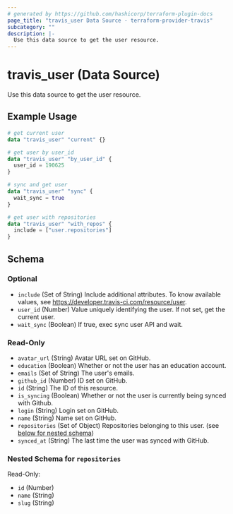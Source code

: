 ```yaml
---
# generated by https://github.com/hashicorp/terraform-plugin-docs
page_title: "travis_user Data Source - terraform-provider-travis"
subcategory: ""
description: |-
  Use this data source to get the user resource.
---
```


# travis_user (Data Source)

Use this data source to get the user resource.

## Example Usage

```terraform
# get current user
data "travis_user" "current" {}

# get user by user_id
data "travis_user" "by_user_id" {
  user_id = 190625
}

# sync and get user
data "travis_user" "sync" {
  wait_sync = true
}

# get user with repositories
data "travis_user" "with_repos" {
  include = ["user.repositories"]
}
```

<!-- schema generated by tfplugindocs -->
## Schema

### Optional

- `include` (Set of String) Include additional attributes. To know available values, see https://developer.travis-ci.com/resource/user.
- `user_id` (Number) Value uniquely identifying the user. If not set, get the current user.
- `wait_sync` (Boolean) If true, exec sync user API and wait.

### Read-Only

- `avatar_url` (String) Avatar URL set on GitHub.
- `education` (Boolean) Whether or not the user has an education account.
- `emails` (Set of String) The user's emails.
- `github_id` (Number) ID set on GitHub.
- `id` (String) The ID of this resource.
- `is_syncing` (Boolean) Whether or not the user is currently being synced with Github.
- `login` (String) Login set on GitHub.
- `name` (String) Name set on GitHub.
- `repositories` (Set of Object) Repositories belonging to this user. (see [below for nested schema](#nestedatt--repositories))
- `synced_at` (String) The last time the user was synced with GitHub.

<a id="nestedatt--repositories"></a>
### Nested Schema for `repositories`

Read-Only:

- `id` (Number)
- `name` (String)
- `slug` (String)


